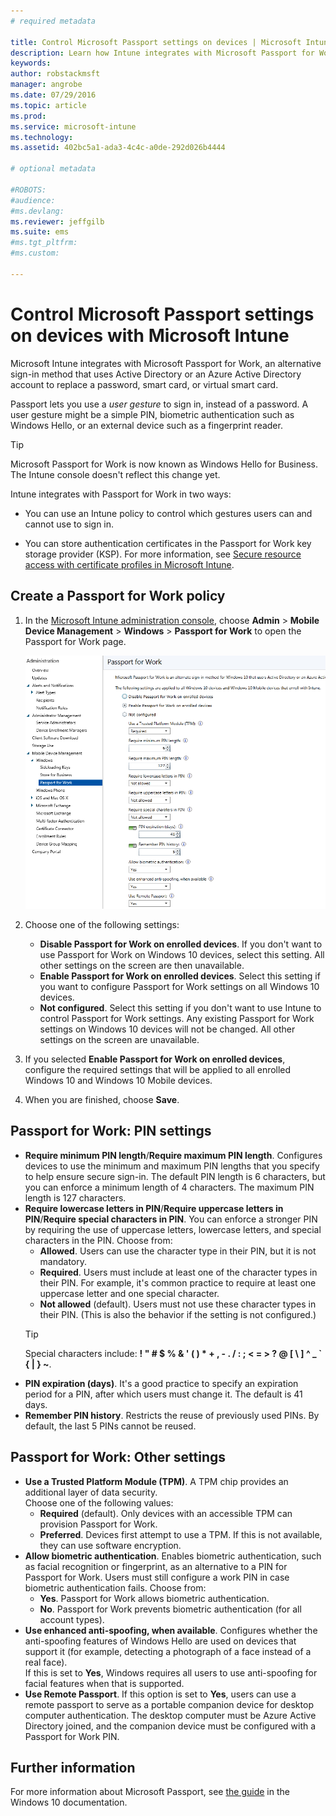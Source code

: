 ```yaml
---
# required metadata

title: Control Microsoft Passport settings on devices | Microsoft Intune
description: Learn how Intune integrates with Microsoft Passport for Work, an alternative sign-in method that uses Active Directory or an Azure Active Directory account to replace a password, smart card, or virtual smart card.
keywords:
author: robstackmsft
manager: angrobe
ms.date: 07/29/2016
ms.topic: article
ms.prod:
ms.service: microsoft-intune
ms.technology:
ms.assetid: 402bc5a1-ada3-4c4c-a0de-292d026b4444

# optional metadata

#ROBOTS:
#audience:
#ms.devlang:
ms.reviewer: jeffgilb
ms.suite: ems
#ms.tgt_pltfrm:
#ms.custom:

---
```


# Control Microsoft Passport settings on devices with Microsoft Intune
Microsoft Intune integrates with Microsoft Passport for Work, an alternative sign-in method that uses Active Directory or an Azure Active Directory account to replace a password, smart card, or virtual smart card.

Passport lets you use a *user gesture* to sign in, instead of a password. A user gesture might be a simple PIN, biometric authentication such as Windows Hello, or an external device such as a fingerprint reader.

>[!TIP]
>Microsoft Passport for Work is now known as Windows Hello for Business. The Intune console doesn't reflect this change yet.

Intune integrates with Passport for Work in two ways:

-   You can use an Intune policy to control which gestures users can and cannot use to sign in.

-   You can store authentication certificates in the Passport for Work key storage provider (KSP). For more information, see [Secure resource access with certificate profiles in Microsoft Intune](secure-resource-access-with-certificate-profiles.md).

## Create a Passport for Work policy

1.  In the [Microsoft Intune administration console](https://manage.microsoft.com), choose **Admin** &gt; **Mobile Device Management** &gt; **Windows** &gt; **Passport for Work** to open the Passport for Work page.

	![Passport for Work page](../media/passport.png)

2.  Choose one of the following settings:
	- **Disable Passport for Work on enrolled devices**. If you don't want to use Passport for Work on Windows 10 devices, select this setting. All other settings on the screen are then unavailable.
	- **Enable Passport for Work on enrolled devices**. Select this setting if you want to configure Passport for Work settings on all Windows 10 devices.
	- **Not configured**. Select this setting if you don't want to use Intune to control Passport for Work settings. Any existing Passport for Work settings on Windows 10 devices will not be changed. All other settings on the screen are unavailable.
3.  If you selected **Enable Passport for Work on enrolled devices**, configure the required settings that will be applied to all enrolled Windows 10 and Windows 10 Mobile devices.
4.  When you are finished, choose **Save**.

## Passport for Work: PIN settings


- **Require minimum PIN length**/**Require maximum PIN length**. Configures devices to use the minimum and maximum PIN lengths that you specify to help ensure secure sign-in. The default PIN length is 6 characters, but you can enforce a minimum length of 4 characters. The maximum PIN length is 127 characters.
- **Require lowercase letters in PIN**/**Require uppercase letters in PIN**/**Require special characters in PIN**. You can enforce a stronger PIN by requiring the use of uppercase letters, lowercase letters, and special characters in the PIN. Choose from:
	- **Allowed**. Users can use the character type in their PIN, but it is not mandatory.
	- **Required**. Users must include at least one of the character types in their PIN. For example, it's common practice to require at least one uppercase letter and one special character.
	- **Not allowed** (default). Users must not use these character types in their PIN. (This is also the behavior if the setting is not configured.)
	> [!TIP]
    > Special characters include: **! " # $ % &amp; ' ( ) &#42; + , - . / : ; &lt; = &gt; ? @ [ \ ] ^ _ &#96; { &#124; } ~**.
- **PIN expiration (days)**. It's a good practice to specify an expiration period for a PIN, after which users must change it. The default is 41 days.
- **Remember PIN history**. Restricts the reuse of previously used PINs. By default, the last 5 PINs cannot be reused.


## Passport for Work: Other settings

- **Use a Trusted Platform Module (TPM)**. A TPM chip provides an additional layer of data security.<br>Choose one of the following values:
	- **Required** (default). Only devices with an accessible TPM can provision Passport for Work.
	- **Preferred**. Devices first attempt to use a TPM. If this is not available, they can use software encryption.
- **Allow biometric authentication**. Enables biometric authentication, such as facial recognition or fingerprint, as an alternative to a PIN for Passport for Work. Users must still configure a work PIN in case biometric authentication fails. Choose from:
	- **Yes**. Passport for Work allows biometric authentication.
	- **No**. Passport for Work prevents biometric authentication (for all account types).
- **Use enhanced anti-spoofing, when available**. Configures whether the anti-spoofing features of Windows Hello are used on devices that support it (for example, detecting a photograph of a face instead of a real face).<br>If this is set to **Yes**, Windows requires all users to use anti-spoofing for facial features when that is supported.
- **Use Remote Passport**. If this option is set to **Yes**, users can use a remote passport to serve as a portable companion device for desktop computer authentication. The desktop computer must be Azure Active Directory joined, and the companion device must be configured with a Passport for Work PIN.

## Further information
For more information about Microsoft Passport, see [the guide](https://technet.microsoft.com/library/mt589441.aspx) in the Windows 10 documentation.
